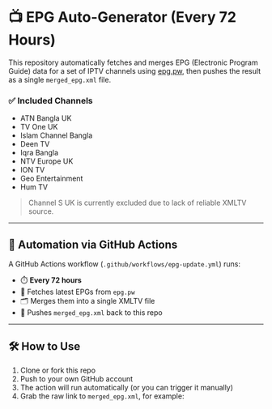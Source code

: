 # 📺 EPG Auto-Generator (Every 72 Hours)

This repository automatically fetches and merges EPG (Electronic Program Guide) data for a set of IPTV channels using [epg.pw](https://epg.pw), then pushes the result as a single `merged_epg.xml` file.

### ✅ Included Channels

- ATN Bangla UK
- TV One UK
- Islam Channel Bangla
- Deen TV
- Iqra Bangla
- NTV Europe UK
- ION TV
- Geo Entertainment
- Hum TV

> Channel S UK is currently excluded due to lack of reliable XMLTV source.

---

## 🔁 Automation via GitHub Actions

A GitHub Actions workflow (`.github/workflows/epg-update.yml`) runs:

- ⏱️ **Every 72 hours**
- 🧰 Fetches latest EPGs from `epg.pw`
- 🗂️ Merges them into a single XMLTV file
- 🚀 Pushes `merged_epg.xml` back to this repo

---

## 🛠 How to Use

1. Clone or fork this repo
2. Push to your own GitHub account
3. The action will run automatically (or you can trigger it manually)
4. Grab the raw link to `merged_epg.xml`, for example:
